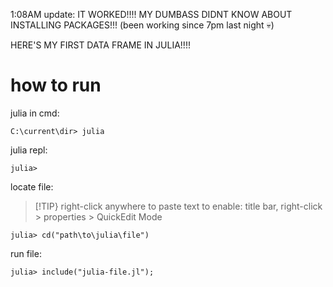 1:08AM update: IT WORKED!!!! MY DUMBASS DIDNT KNOW ABOUT INSTALLING PACKAGES!!!
(been working since 7pm last night 💀)

HERE'S MY FIRST DATA FRAME IN JULIA!!!!

# how to run
julia in cmd:
```
C:\current\dir> julia
```
julia repl:
```
julia>
```
locate file:
> [!TIP}
> right-click anywhere to paste text
> to enable: title bar, right-click > properties > QuickEdit Mode
```
julia> cd("path\to\julia\file")
```
run file:
```
julia> include("julia-file.jl");
```
